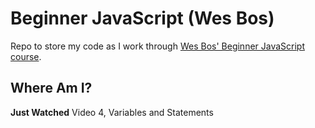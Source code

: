 # Beginner JavaScript (Wes Bos)

Repo to store my code as I work through [Wes Bos' Beginner JavaScript course](https://beginnerjavascript.com/).

## Where Am I?
**Just Watched** Video 4, Variables and Statements